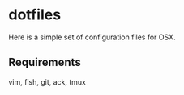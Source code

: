 dotfiles
========

Here is a simple set of configuration files for OSX.

Requirements
--------

vim, fish, git, ack, tmux
